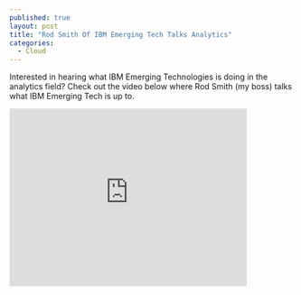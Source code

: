 ```yaml
---
published: true
layout: post
title: "Rod Smith Of IBM Emerging Tech Talks Analytics"
categories:
  - Cloud
---
```


Interested in hearing what IBM Emerging Technologies is doing in the analytics field?  Check out the video below where Rod Smith (my boss) talks what IBM Emerging Tech is up to.

<iframe width="420" height="315" src="https://www.youtube.com/embed/LlteHrX4tow" frameborder="0" allowfullscreen></iframe>

